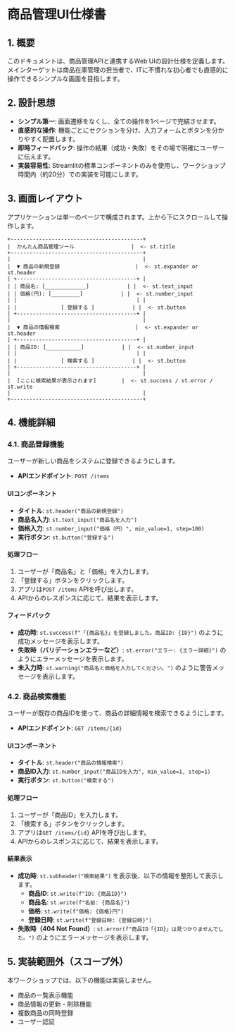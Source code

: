 # 商品管理UI仕様書

## 1. 概要

このドキュメントは、商品管理APIと連携するWeb UIの設計仕様を定義します。
メインターゲットは商品在庫管理の担当者で、ITに不慣れな初心者でも直感的に操作できるシンプルな画面を目指します。

## 2. 設計思想

- **シンプル第一**: 画面遷移をなくし、全ての操作を1ページで完結させます。
- **直感的な操作**: 機能ごとにセクションを分け、入力フォームとボタンを分かりやすく配置します。
- **即時フィードバック**: 操作の結果（成功・失敗）をその場で明確にユーザーに伝えます。
- **実装容易性**: Streamlitの標準コンポーネントのみを使用し、ワークショップ時間内（約20分）での実装を可能にします。

## 3. 画面レイアウト

アプリケーションは単一のページで構成されます。上から下にスクロールして操作します。

```text
+------------------------------------------+
|  かんたん商品管理ツール                  |  <- st.title
+------------------------------------------+
|                                          |
|  ▼ 商品の新規登録                        |  <- st.expander or st.header
| +--------------------------------------+ |
| | 商品名: [_____________]            | |  <- st.text_input
| | 価格(円): [_________]            | |  <- st.number_input
| |                                      | |
| |              [ 登録する ]            | |  <- st.button
| +--------------------------------------+ |
|                                          |
|  ▼ 商品の情報検索                        |  <- st.expander or st.header
| +--------------------------------------+ |
| | 商品ID: [___________]            | |  <- st.number_input
| |                                      | |
| |              [ 検索する ]            | |  <- st.button
| +--------------------------------------+ |
|                                          |
|  [ここに検索結果が表示されます]        |  <- st.success / st.error / st.write
|                                          |
+------------------------------------------+
```

## 4. 機能詳細

### 4.1. 商品登録機能

ユーザーが新しい商品をシステムに登録できるようにします。

- **APIエンドポイント**: `POST /items`

#### UIコンポーネント

- **タイトル**: `st.header("商品の新規登録")`
- **商品名入力**: `st.text_input("商品名を入力")`
- **価格入力**: `st.number_input("価格（円）", min_value=1, step=100)`
- **実行ボタン**: `st.button("登録する")`

#### 処理フロー

1. ユーザーが「商品名」と「価格」を入力します。
2. 「登録する」ボタンをクリックします。
3. アプリは`POST /items` APIを呼び出します。
4. APIからのレスポンスに応じて、結果を表示します。

#### フィードバック

- **成功時**: `st.success(f"「{商品名}」を登録しました。商品ID: {ID}")` のように成功メッセージを表示します。
- **失敗時（バリデーションエラーなど）**: `st.error("エラー: {エラー詳細}")` のようにエラーメッセージを表示します。
- **未入力時**: `st.warning("商品名と価格を入力してください。")` のように警告メッセージを表示します。

### 4.2. 商品検索機能

ユーザーが既存の商品IDを使って、商品の詳細情報を検索できるようにします。

- **APIエンドポイント**: `GET /items/{id}`

#### UIコンポーネント

- **タイトル**: `st.header("商品の情報検索")`
- **商品ID入力**: `st.number_input("商品IDを入力", min_value=1, step=1)`
- **実行ボタン**: `st.button("検索する")`

#### 処理フロー

1. ユーザーが「商品ID」を入力します。
2. 「検索する」ボタンをクリックします。
3. アプリは`GET /items/{id}` APIを呼び出します。
4. APIからのレスポンスに応じて、結果を表示します。

#### 結果表示

- **成功時**: `st.subheader("検索結果")` を表示後、以下の情報を整形して表示します。
  - **商品ID**: `st.write(f"ID: {商品ID}")`
  - **商品名**: `st.write(f"名前: {商品名}")`
  - **価格**: `st.write(f"価格: {価格}円")`
  - **登録日時**: `st.write(f"登録日時: {登録日時}")`
- **失敗時（404 Not Found）**: `st.error(f"商品ID「{ID}」は見つかりませんでした。")` のようにエラーメッセージを表示します。

## 5. 実装範囲外（スコープ外）

本ワークショップでは、以下の機能は実装しません。

- 商品の一覧表示機能
- 商品情報の更新・削除機能
- 複数商品の同時登録
- ユーザー認証
